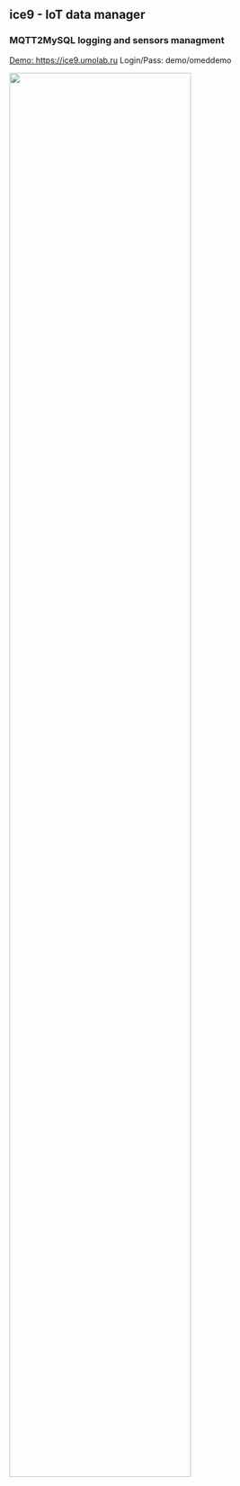 <h2>ice9 - IoT data manager</h2>
<h3>MQTT2MySQL logging and sensors managment</h3>
<p><a href='https://ice9.umolab.ru' target="_blank">Demo: https://ice9.umolab.ru</a> <span> Login/Pass: demo/omeddemo</span><p>
<p><img width="80%" src="https://ice9.umolab.ru/images/ice9.png"></p>

